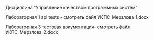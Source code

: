 Дисциплина "Управление качеством программных систем"


Лабораторная 1 api tests - смотреть файл УКПС_Мерзлова_1.docx

Лабораторная 3 тестовая документация- смотреть файл УКПС_Мерзлова_2.docx
